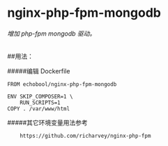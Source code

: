 # nginx-php-fpm-mongodb
###### 增加 php-fpm mongodb 驱动。
##用法：

   #####编辑 Dockerfile
    
    FROM echobool/nginx-php-fpm-mongodb
    
    ENV SKIP_COMPOSER=1 \
    	RUN_SCRIPTS=1
    COPY . /var/www/html


   #####其它环境变量用法参考
        
        https://github.com/richarvey/nginx-php-fpm
